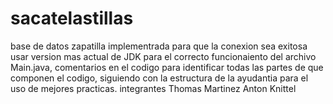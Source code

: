 # sacatelastillas
base de datos zapatilla implementrada para que la conexion sea exitosa
usar version mas actual de JDK para el correcto funcionaiento del archivo Main.java, comentarios en el codigo para identificar todas las partes de que componen el codigo, siguiendo con la estructura de la ayudantia para el uso de mejores practicas.
integrantes 
Thomas Martinez
Anton Knittel
